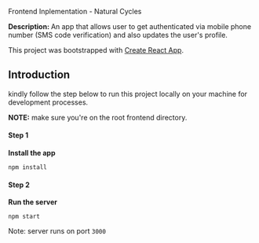 Frontend Inplementation - Natural Cycles

<strong>Description: </strong> An app that allows user to get authenticated via mobile phone number
(SMS code verification) and also updates the user's profile.

This project was bootstrapped with [Create React App](https://create-react-app.dev/docs/adding-typescript).

## Introduction

kindly follow the step below to run this project locally on your machine for development processes.

<strong>NOTE:</strong> make sure you're on the root frontend directory. <br />

#### Step 1
<strong>Install the app</strong>
```
npm install
```

#### Step 2
<strong>Run the server</strong>
```
npm start
```

Note: server runs on port `3000`
